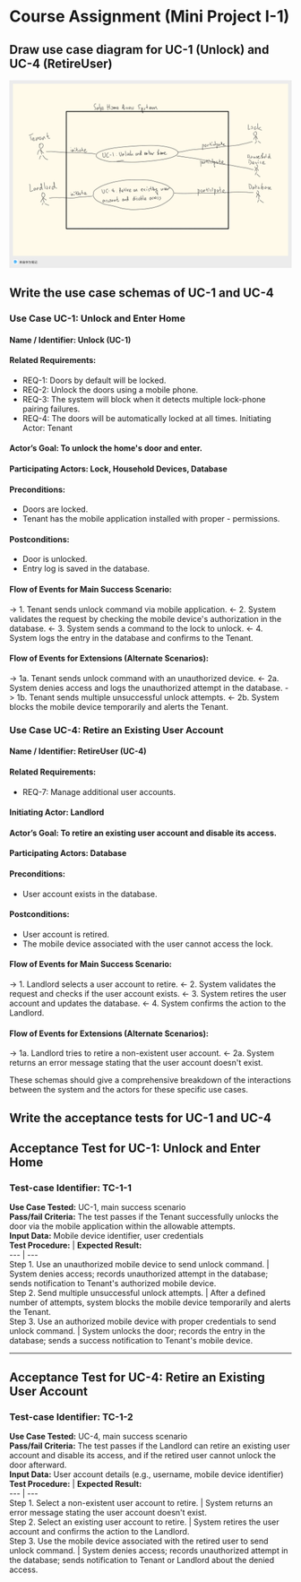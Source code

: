 # Course Assignment (Mini Project I-1)

## Draw use case diagram for UC-1 (Unlock) and UC-4 (RetireUser)

![diagram](diagram.jpg)

## Write the use case schemas of UC-1 and UC-4

### Use Case UC-1: Unlock and Enter Home

#### Name / Identifier: Unlock (UC-1)

#### Related Requirements:

- REQ-1: Doors by default will be locked.
- REQ-2: Unlock the doors using a mobile phone.
- REQ-3: The system will block when it detects multiple lock-phone pairing failures.
- REQ-4: The doors will be automatically locked at all times.
Initiating Actor: Tenant

#### Actor’s Goal: To unlock the home's door and enter. 

#### Participating Actors: Lock, Household Devices, Database

#### Preconditions:

- Doors are locked.
- Tenant has the mobile application installed with proper - permissions.

#### Postconditions:

- Door is unlocked.
- Entry log is saved in the database.

#### Flow of Events for Main Success Scenario:

-> 1. Tenant sends unlock command via mobile application.
<- 2. System validates the request by checking the mobile device's authorization in the database.
<- 3. System sends a command to the lock to unlock.
<- 4. System logs the entry in the database and confirms to the Tenant.

#### Flow of Events for Extensions (Alternate Scenarios):

-> 1a. Tenant sends unlock command with an unauthorized device.
<- 2a. System denies access and logs the unauthorized attempt in the database.
-> 1b. Tenant sends multiple unsuccessful unlock attempts.
<- 2b. System blocks the mobile device temporarily and alerts the Tenant.

### Use Case UC-4: Retire an Existing User Account

#### Name / Identifier: RetireUser (UC-4)

#### Related Requirements:

- REQ-7: Manage additional user accounts.
#### Initiating Actor: Landlord

#### Actor’s Goal: To retire an existing user account and disable its access.

#### Participating Actors: Database

#### Preconditions:

- User account exists in the database.
#### Postconditions:
- User account is retired.
- The mobile device associated with the user cannot access the lock.
#### Flow of Events for Main Success Scenario:
-> 1. Landlord selects a user account to retire.
<- 2. System validates the request and checks if the user account exists.
<- 3. System retires the user account and updates the database.
<- 4. System confirms the action to the Landlord.

#### Flow of Events for Extensions (Alternate Scenarios):
-> 1a. Landlord tries to retire a non-existent user account.
<- 2a. System returns an error message stating that the user account doesn't exist.

These schemas should give a comprehensive breakdown of the interactions between the system and the actors for these specific use cases.

## Write the acceptance tests for UC-1 and UC-4

## Acceptance Test for UC-1: Unlock and Enter Home

### Test-case Identifier: TC-1-1
**Use Case Tested:** UC-1, main success scenario  
**Pass/fail Criteria:** The test passes if the Tenant successfully unlocks the door via the mobile application within the allowable attempts.  
**Input Data:** Mobile device identifier, user credentials  
**Test Procedure:** | **Expected Result:**  
--- | ---  
Step 1. Use an unauthorized mobile device to send unlock command. | System denies access; records unauthorized attempt in the database; sends notification to Tenant's authorized mobile device.  
Step 2. Send multiple unsuccessful unlock attempts. | After a defined number of attempts, system blocks the mobile device temporarily and alerts the Tenant.  
Step 3. Use an authorized mobile device with proper credentials to send unlock command. | System unlocks the door; records the entry in the database; sends a success notification to Tenant's mobile device.  

---

## Acceptance Test for UC-4: Retire an Existing User Account

### Test-case Identifier: TC-1-2
**Use Case Tested:** UC-4, main success scenario  
**Pass/fail Criteria:** The test passes if the Landlord can retire an existing user account and disable its access, and if the retired user cannot unlock the door afterward.  
**Input Data:** User account details (e.g., username, mobile device identifier)  
**Test Procedure:** | **Expected Result:**  
--- | ---  
Step 1. Select a non-existent user account to retire. | System returns an error message stating the user account doesn't exist.  
Step 2. Select an existing user account to retire. | System retires the user account and confirms the action to the Landlord.  
Step 3. Use the mobile device associated with the retired user to send unlock command. | System denies access; records unauthorized attempt in the database; sends notification to Tenant or Landlord about the denied access.
